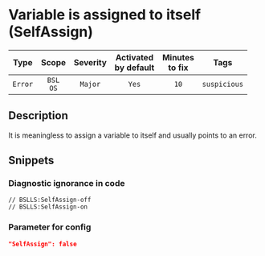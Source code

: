 # Variable is assigned to itself (SelfAssign)

 |  Type   |        Scope        | Severity | Activated<br>by default | Minutes<br>to fix |     Tags     |
 |:-------:|:-------------------:|:--------:|:-----------------------------:|:-----------------------:|:------------:|
 | `Error` | `BSL`<br>`OS` | `Major`  |             `Yes`             |          `10`           | `suspicious` | 

<!-- Блоки выше заполняются автоматически, не трогать -->
## Description

It is meaningless to assign a variable to itself and usually points to an error.

## Snippets

<!-- Блоки ниже заполняются автоматически, не трогать -->
### Diagnostic ignorance in code

```bsl
// BSLLS:SelfAssign-off
// BSLLS:SelfAssign-on
```

### Parameter for config

```json
"SelfAssign": false
```
